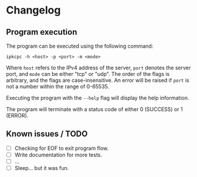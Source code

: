 # Changelog

## Program execution

The program can be executed using the following command:

`ipkcpc -h <host> -p <port> -m <mode>`

Where `host` refers to the IPv4 address of the server, `port` denotes the server port, and `mode` can be either "tcp" or "udp". The order of the flags is arbitrary, and the flags are case-insensitive. An error will be raised if `port` is not a number within the range of 0-65535.

Executing the program with the `--help` flag will display the help information.

The program will terminate with a status code of either 0 (SUCCESS) or 1 (ERROR).

## Known issues / TODO

- [ ] Checking for EOF to exit program flow.
- [ ] Write documentation for more tests.
- [ ] ...
- [ ] Sleep... but it was fun.
